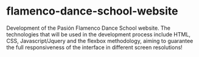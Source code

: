 # flamenco-dance-school-website
Development of the Pasión Flamenco Dance School website. The technologies that will be used in the development process include HTML, CSS, Javascript/Jquery and the flexbox methodology, aiming to guarantee the full responsiveness of the interface in different screen resolutions!
